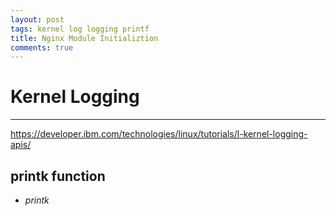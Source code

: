 ```yaml
---
layout: post
tags: kernel log logging printf
title: Nginx Module Initializtion
comments: true
---
```


# Kernel Logging

---

https://developer.ibm.com/technologies/linux/tutorials/l-kernel-logging-apis/


## printk function

* *printk* 



